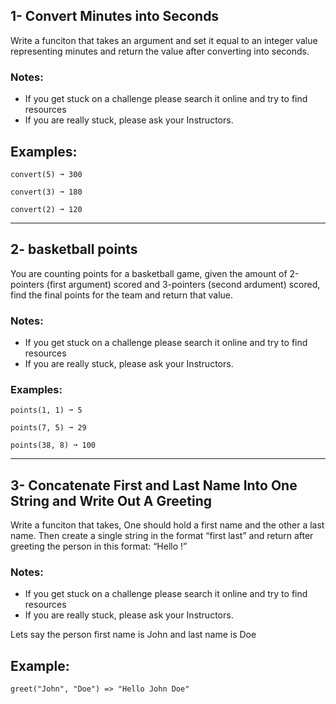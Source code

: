 ## 1- Convert Minutes into Seconds
Write a funciton that takes an argument and set it equal to an integer value representing minutes and return the value after converting into seconds.


### Notes:

- If you get stuck on a challenge please search it online and try to find resources
- If you are really stuck, please ask your Instructors.

## Examples:

    convert(5) ➞ 300

    convert(3) ➞ 180

    convert(2) ➞ 120

----------------------------------


## 2- basketball points

You are counting points for a basketball game, given the amount of 2-pointers (first argument) scored and 3-pointers (second ardument) scored, find the final points for the team and return that value.


### Notes:

- If you get stuck on a challenge please search it online and try to find resources
- If you are really stuck, please ask your Instructors.

### Examples:

    points(1, 1) ➞ 5

    points(7, 5) ➞ 29

    points(38, 8) ➞ 100
    
----------------------------------


## 3- Concatenate First and Last Name Into One String and Write Out A Greeting

Write a funciton that takes, One should hold a first name and the other a last name. Then create a single string in the format “first last” and return after greeting the person in this format: “Hello <full name>!” 

### Notes:

- If you get stuck on a challenge please search it online and try to find resources
- If you are really stuck, please ask your Instructors.

Lets say the person first name is John and last name is Doe

## Example:

    greet("John", "Doe") => "Hello John Doe"
 